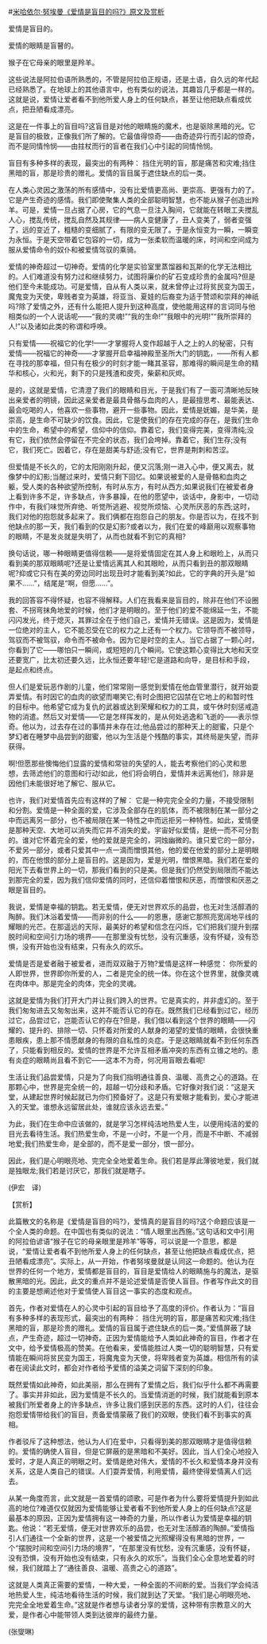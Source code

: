 #[米哈依尔·努埃曼《爱情是盲目的吗?》原文及赏析](https://www.vrrw.net/wx/12370.html)

爱情是盲目的。

爱情的眼睛是盲瞽的。

猴子在它母亲的眼里是羚羊。

这些说法是阿拉伯语所熟悉的，不管是阿拉伯正规语，还是土语，自久远的年代起已经熟悉了。在地球上的其他语言中，也有类似的说法，其趣旨几乎都是一样的。这就是说，爱情让爱者看不到他所爱人身上的任何缺点，甚至让他把缺点看成优点，把丑陋看成漂亮。

这是在一件事上的盲目吗?这盲目是对他的眼睛施的魔术，也是驱除黑暗的光。它是盲目的极致，正像我们所了解的。它最值得惊奇——由奇迹异行而引起的惊奇，而不是同情怜悯——由拄杖而行的盲者在我们心中引起的同情怜悯。

盲目有多种多样的表现，最突出的有两种： 挡住光明的盲，那是痛苦和灾难;挡住黑暗的盲，那是珍贵的赠礼。爱情的盲目属于遮住缺点的后一类。

在人类心灵因之激荡的所有感情中，没有比爱情更高尚、更崇高、更强有力的了。它是产生奇迹的感情。我们即使聚集人类的全部聪明智慧，也不能从猴子创造出羚羊。可是，爱情一旦占据了心房，它的气息一旦注入胸间，它就能在转眼工夫搅乱人心，搅乱传统，搅乱自然及其规律——病人变健康了，丑人变美了，弱者变强了，远的变近了，粗糙的变细腻了，有限的变无限了。于是永恒变为一瞬，一瞬变为永恒。于是天空带着它包容的一切，成为一张柔软而温暖的床，时间和空间成为服从爱情命令的奴仆和被爱情驾驭的乘骑。



爱情的神奇超过一切神奇。爱情的化学是实验室里蒸馏器和瓦斯的化学无法相比的。人们难道没有努力过和继续努力，试图将廉价的矿石变成珍贵的金属吗?但是他们至今未能成功。可是爱情，自从有人类以来，就未曾停止过将贫民变为国王，魔鬼变为天使，卑贱者变为英雄，将亚当、夏娃的后裔变为适于赞颂和崇拜的神祇吗?除了爱情之外，还有什么能把人提升到这种高度，使他能用这样的言词同与他相类似的一个人说话呢——“我的灵魂!”“我的生命!”“我眼中的光明!”“我所崇拜的人!”以及诸如此类的称谓和呼唤。

只有爱情——祝福它的化学!——才掌握将人变作超越于人之上的人的秘密，只有爱情——祝福它的神奇——才掌握开启幸福神殿至圣所大门的钥匙，——所有人都在寻找的那幸福，但只有在极少的时刻才能一睹其圣容，那难得的瞬间是生命的精华和核心，火和光，剩下的只是残渣和皮壳，柴薪和灰烬。

是的，这就是爱情，它清澄了我们的眼睛和目光，于是我们有了一面可清晰地反映出亲爱者的明镜，因此这亲爱者是最具骨骼与血肉的人，是最擅思考、最能表达、最会吃喝的人，他喜欢一些事物，避开一些事物。因此，爱情是妩媚，是华美，是崇高，是生命不可缺少的饮食。因此，它是使我们的存在完成的存在，是我们生命中的生命，希望中的希望，信仰中的信仰。靠着它，我们变得完美，变得清纯;没有它，我们依然会停留在不完全的状态，我们会垮掉。靠着它，我们生存;没有它，我们死亡。因着它，存在是甜美与舒适;没有它，世界是荆刺和苦涩。

但爱情是不长久的，它的太阳刚刚升起，便又沉落;刚一进入心中，便又离去，就像梦中的幻影;当醒过来时，爱情只剩下回忆。如果说被爱的人是骨骼和血肉之躯，受人类的各种欲望所控制，有时从东方，有时从西方;如果说我们在被爱者身上看到许多不足，许多缺点，许多暴躁，在他的愿望中，谈话中，身影中，一切动作中，有我们味觉所弃绝、听觉所逃避、视觉所烦恼、心灵所厌恶的东西;这时，我们对他的抱怨就多起来了。我们俩都在抱怨自己的朋友。你是否以为，在找不到他缺点的那一天，我们看到的仅是幻影?或者以为，我们在爱的峰巅用以观察事物的眼睛，不是发炎就是失明了，从而也就看不到它的真相?

换句话说，哪一种眼睛更值得信赖——是将爱情固定在其人身上和眼睑上，从而只看到美的那双眼睛呢?还是让爱情远离其人和其眼睑，从而只看到丑的那双眼睛呢?抑或它只有在美的旁边同时出现丑时才能看到美?如此，它的字典的开头是“如果不……”，结尾是“啊，但愿……”。

我的回答容不得怀疑，也容不得解释。人们在我看来是盲目的，除非在他们不设圈套、不拐弯抹角地爱的时候，他们才是明眼的。至于他们的爱不能绵延一生，不能闪闪发光，终于熄灭，其罪过全在于他们自己，爱情并无错误。这是因为，爱情是一位绝对的主人，它不能忍受在它的权力之上还有一个权力。它领导而不被领导，驾驭而不被驾驭，命令而不被命令。因为它是时空的主人。当它占据了一颗心时，你看到了它——哪怕只一瞬间，或短短的几个瞬间。它使这颗心变得比大地和天空还要宽广，比太初还要久远，比永恒还要年轻!它是道路和向导，是目标和手段，是起点和终点。

但人们是爱玩恶作剧的儿童，他们常常刚一感觉到爱情在他血管里潜行，就开始耍弄爱情。有时因它的血肉的欲望而嘲笑它;有时企图把它囚禁在它地上的和暂时性的目标中。他希望它成为复仇的武器或达到荣耀和权力的工具，或午休时刻惩戒造物的消遣。然后又对爱情——它是怎样挥发的，是从何处逃逸和飞逝的——表示惊奇。他以为，过去存在过的事情并未存在过;他品尝过的那种天上的甜蜜，只是个梦幻者在睡梦中品尝到的甜蜜，他以为生活是个残酷的事实，其终局是失望，而非获得。

啊!但愿那些懊悔他们显露的爱情和常驻的失望的人，能去考察他们的心灵和思想，去筛滤他们的意图和行动!如此，他们将会明白，爱情并未远离他们，除非是因他们未能很好地了解它、服从它。

也许，我们对爱情首先应有这样的了解： 它是一种完完全全的力量，不接受限制和分割。爱情是一种全面的爱，它涉及全部存在的肌体，而不被限制在某一部分之中而远离另一部分，也不被局限在某一特性之中而远拒另一种特性。如此，爱情便是那种天空、大地可以消失而它并不消失的爱。宇宙好似爱情，是统一而不可分割的。谁对它怀着完全的爱，他的爱就是完全的，洞烛幽微的。谁只爱它的一部分，不爱另一部分，或者只爱其中一点一滴而憎恨其他，他的爱在他爱的部分上是明眼的，而在他恨的部分上是盲目的。这是因为，爱是光明，憎恨黑暗。我们若在爱的阳光下去看世界上的一切，那我们看到的只是美。但是我们仍然受到局限而不能达到那完全的爱，因为我们信仰爱情的同时，还信仰着憎恨和厌恶，而憎恨和厌恶之眼是盲目的。

我说，爱情是幸福的钥匙。若无爱情，便无对世界欢乐的品尝，也无对生活醇酒的陶醉。我们沐浴着爱情——而非别的什么——的恩惠，感谢它那照亮宽阔地平线的耀眼的光芒。在那遥远的天际，最美好的希望和信念在闪烁，它们把我们提升到摆脱时间和空间引力场的境界——在那里没有忧愁，没有沉重感，没有怀疑，没有恐惧，没有开始也没有结束，只有永久的欢乐。

爱情是否是爱者融于被爱者，进而双双融于万物?爱情是这样一种感觉： 你所爱的人即世界，世界即你所爱的人，二者是完全的统一体。你在这个世界里，就像灵魂在肉体中。那是完全的肉体，完全的灵魂。

这就是爱情为我们打开大门并让我们跨入的世界。它是真实的，并非虚幻的。至于我们匆匆进去又匆匆出来，这并不能否认它的存在。既然我们已经看到过它，经历过它，品尝过它，岂能否认它的存在?但是，我们借以看到这个世界的眼睛——闪耀的、提升的、排除一切、只怀着对所爱的人献身的渴望的爱情的眼睛，会很快重患眼疾，患上那不情愿献身的有限的自私性的炎症。于是这眼睛就看不到任何东西了，只能看到相反的。爱情的世界是不允许互相矛盾冲突的东西有立锥之地的。患有炎症的眼睛尚且看不到它——这本不为奇，何况用盲眼去看呢!

生活让我们品尝爱情，只是为了向我们指明通往善良、温暖、高贵之心的道路。在那颗心中，世界是完全统一的，超越一切分歧和矛盾。它好像对我们说：“这是天堂，从建起世界时候起就已为你们预备好了。这是只有爱眼才能看到，爱心才能进入的天堂。谁想永远留居此处，谁就应该永远去爱。”

为此，我们在生命中应该做的，就是学习怎样纯洁地热爱人生，以便用纯洁的爱的目光去看待生活。我们热爱生命，不是一小时，不是一个月，而是不中断、不减弱地爱;我们热爱生命，是全部的，而不是爱一部分，恨一部分。

因此，我们是心明眼亮地、完完全全地爱着生命。我们若是厚此薄彼地爱，我们就是独眼龙;我们若是讨厌它，那我们就是瞎子。

(伊宏　译)

【赏析】

此篇散文的名称是《爱情是盲目的吗?》，爱情真的是盲目的吗?这个命题应该是一个全人类的命题。在中国也有类似的说法：“情人眼里出西施。”这句话和文中引用的阿拉伯谚语“猴子在它的母亲眼里是羚羊”等等，可以说是一个意思，都是说，“爱情让爱者看不到他所爱人身上的任何缺点，甚至让他把缺点看成优点，把丑陋看成漂亮”。实际上，从一开始，作者努埃曼就是认同这一命题的。他认为在世界的任何一个地方，爱情都是盲目的，盲目是爱情给人的眼睛施与的魔法，是驱散黑暗的光。因此，此文的重点并不是论述爱情是否使人盲目。作者写作此文的目的主要是想阐述他对于爱情使人盲目这一事实的态度和观点。

首先，作者对爱情在人的心灵中引起的盲目给予了高度的评价。作者认为：“盲目有多种多样的表现形式，最突出的有两种： 挡住光明的盲，那是痛苦和灾难;挡住黑暗的盲，那是珍贵的赠礼。爱情的盲目属于遮住缺点的后一类。”爱情屏蔽了缺点，产生奇迹，超过一切神奇。正因为爱情能给予人类如此神奇的盲目，作者才在文中，给予爱情极高的赞美。在他看来，爱情能胜过人类一切的聪明智慧，只有爱情能在瞬间将贫民变为国王，将魔鬼变为天使，将卑贱者变为英雄。相信所有的读者在阅读此文时，都会对作者给予爱情的溢美之词留下深刻的印象。

既然爱情如此神奇，如此美丽，那么在拥有了爱情之后，我们似乎什么都不再需要了。事实并非如此，因为爱情是不长久的。当爱情消逝的时候，我们就能看到原本被我们所爱者身上的许多缺点，许多让我们感到厌恶的东西。这时的人们，往往会抱怨爱情带给我们的盲目，责备爱情蒙蔽了我们的双眼，使我们看不到事实的真相。

作者驳斥了这种想法，他认为人们在爱中，只看得到美的那双眼睛才是值得信赖的。爱情的确使人盲目，但是它屏蔽的是黑暗和不美好。因此，当人们全心地投入爱时，才是人真正的明眼之时。爱情是绝对伟大，爱情的不长久和爱情本身并没有关系，这是人类自己的错误。人们耍弄爱情，利用爱情，最终使得爱情离人们远去。

从某一角度而言，此文就是一首爱情的颂歌，可是作者为什么要将爱情提升到如此高的地位?难道仅仅就因为爱情能够让爱者看不到他所爱人身上的任何缺点?这是最基本的原因，正因为爱情拥有这一神奇的力量，所以作者认为爱情是幸福的钥匙。他说：“若无爱情，便无对世界欢乐的品尝，也无对生活醇酒的陶醉。”爱情指引人们通往一个全新的世界，这是一个被爱情之光照耀得没有黑暗的世界，一个“摆脱时间和空间引力场的境界”，“在那里没有忧愁，没有沉重感，没有怀疑，没有恐惧，没有开始也没有结束，只有永久的欢乐”。当我们全心全意地爱着的时候，我们就踏上了“通往善良、温暖、高贵之心的道路”。

这就是人类真正需要的爱情，一种大爱，一种全面的不间断的爱。当我们学会纯洁地热爱人生，纯洁地看待生活的时候，我们就到达了天堂。“我们是心明眼亮地、完完全全地爱着生命。”这就是作者想与读者分享的爱情，这种带有宗教意义的大爱，是作者心中能带领人类到达彼岸的最终力量。

(张燮琳)

